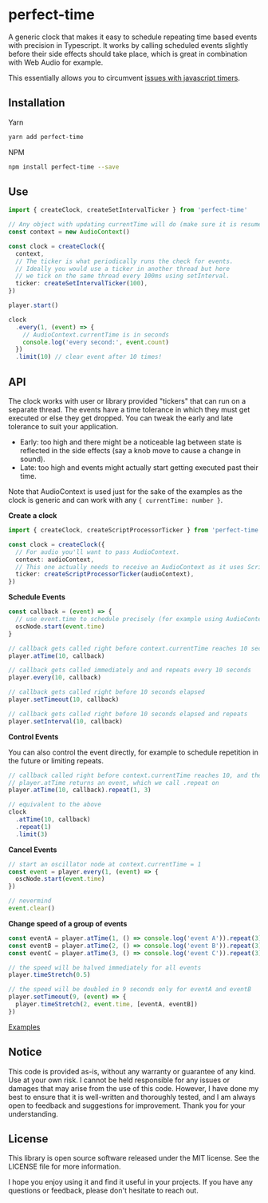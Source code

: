 <!-- infuser start title -->
# perfect-time
<!-- infuser end title -->

<!-- infuser start description -->
A generic clock that makes it easy to schedule repeating time based events with precision in Typescript. It works by calling scheduled events slightly before their side effects should take place, which is great in combination with Web Audio for example.
<!-- infuser end description -->

This essentially allows you to circumvent [issues with javascript timers](https://www.html5rocks.com/en/tutorials/audio/scheduling/).

<!-- infuser start installation -->  
## Installation  
Yarn  
```bash  
yarn add perfect-time  
```  
NPM  
```bash  
npm install perfect-time --save  
```  
<!-- infuser end installation -->

<!-- infuser start usage -->
<!-- infuser end usage -->

## Use

```typescript
import { createClock, createSetIntervalTicker } from 'perfect-time'

// Any object with updating currentTime will do (make sure it is resumed)
const context = new AudioContext()

const clock = createClock({
  context,
  // The ticker is what periodically runs the check for events.
  // Ideally you would use a ticker in another thread but here
  // we tick on the same thread every 100ms using setInterval.
  ticker: createSetIntervalTicker(100),
})

player.start()

clock
  .every(1, (event) => {
    // AudioContext.currentTime is in seconds
    console.log('every second:', event.count)
  })
  .limit(10) // clear event after 10 times!
```

## API

The clock works with user or library provided "tickers" that can run on a separate thread. The events have a time tolerance in which they must get executed or else they get dropped. You can tweak the early and late tolerance to suit your application.

- Early: too high and there might be a noticeable lag between state is reflected in the side effects (say a knob move to cause a change in sound).
- Late: too high and events might actually start getting executed past their time.

Note that AudioContext is used just for the sake of the examples as the clock is generic and can work with any `{ currentTime: number }`.

**Create a clock**

```typescript
import { createClock, createScriptProcessorTicker } from 'perfect-time'

const clock = createClock({
  // For audio you'll want to pass AudioContext.
  context: audioContext,
  // This one actually needs to receive an AudioContext as it uses ScriptProcessorNode internally
  ticker: createScriptProcessorTicker(audioContext),
})
```

**Schedule Events**

```typescript
const callback = (event) => {
  // use event.time to schedule precisely (for example using AudioContext)
  oscNode.start(event.time)
}

// callback gets called right before context.currentTime reaches 10 seconds
player.atTime(10, callback)

// callback gets called immediately and and repeats every 10 seconds
player.every(10, callback)

// callback gets called right before 10 seconds elapsed
player.setTimeout(10, callback)

// callback gets called right before 10 seconds elapsed and repeats
player.setInterval(10, callback)
```

**Control Events**

You can also control the event directly, for example to schedule repetition in the future or limiting repeats.

```typescript
// callback called right before context.currentTime reaches 10, and then every second 3 times
// player.atTime returns an event, which we call .repeat on
player.atTime(10, callback).repeat(1, 3)

// equivalent to the above
clock
  .atTime(10, callback)
  .repeat(1)
  .limit(3)
```

**Cancel Events**

```typescript
// start an oscillator node at context.currentTime = 1
const event = player.every(1, (event) => {
  oscNode.start(event.time)
})

// nevermind
event.clear()
```

**Change speed of a group of events**

```typescript
const eventA = player.atTime(1, () => console.log('event A')).repeat(3)
const eventB = player.atTime(2, () => console.log('event B')).repeat(3)
const eventC = player.atTime(3, () => console.log('event C')).repeat(3)

// the speed will be halved immediately for all events
player.timeStretch(0.5)

// the speed will be doubled in 9 seconds only for eventA and eventB
player.setTimeout(9, (event) => {
  player.timeStretch(2, event.time, [eventA, eventB])
})
```

[Examples](https://github.com/skulptur/perfect-time/tree/master/example/src)

<!-- infuser start development -->
<!-- infuser end development -->

<!-- infuser start notes -->  
## Notice  
This code is provided as-is, without any warranty or guarantee of any kind. Use at your own risk. I cannot be held responsible for any issues or damages that may arise from the use of this code. However, I have done my best to ensure that it is well-written and thoroughly tested, and I am always open to feedback and suggestions for improvement. Thank you for your understanding.  
<!-- infuser end notes -->

<!-- infuser start license -->  
## License  

This library is open source software released under the MIT license. See the LICENSE file for more information.

I hope you enjoy using it and find it useful in your projects. If you have any questions or feedback, please don't hesitate to reach out.
  
<!-- infuser end license -->

